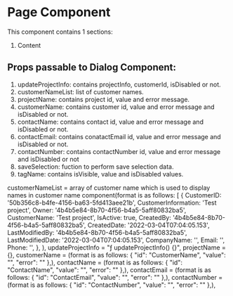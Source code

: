 # Page Component
This component contains 1 sections:
1. Content

## Props passable to Dialog Component:
1. updateProjectInfo: contains projectInfo, customerId, isDisabled or not. 
2. customerNameList: list of customer names.
3. projectName: contains project id, value and error message.
4. customerName: contains customer id, value and error message and isDisabled or not.
5. contactName: contains contact id, value and error message and isDisabled or not.
6. contactEmail:  contains conatactEmail id, value and error message and isDisabled or not.
7. contactNumber: contains contactNumber id, value and error message and isDisabled or not
8. saveSelection: fuction to perform  save selection data.
9. tagName: contains isVisible, value and isDisabled values.

customerNameList = array of customer name which is used to display names in customer name  component(format is as follows:
    [
        {
            CustomerID: '50b356c8-b4fe-4156-ba63-5fd413aee21b',
            CustomerInformation: 'Test project',
            Owner: '4b4b5e84-8b70-4f56-b4a5-5aff80832ba5',
            CustomerName: 'Test project',
            IsActive: true,
            CreatedBy: '4b4b5e84-8b70-4f56-b4a5-5aff80832ba5',
            CreatedDate: '2022-03-04T07:04:05.153',
            LastModifiedBy: '4b4b5e84-8b70-4f56-b4a5-5aff80832ba5',
            LastModifiedDate: '2022-03-04T07:04:05.153',
            CompanyName: '',
            Email: '',
            Phone: '',
        },
),
updateProjectInfo = "ƒ updateProjectInfo() {}",
projectName = {},
customerName = (format is as follows:
{
    "id": "CustomerName",
    "value": "",
    "error": ""
  },),
contactName = (format is as follows:
{
    "id": "ContactName",
    "value": "",
    "error": ""
  },),
contactEmail = (format is as follows:
{
    "id": "ContactEmail",
    "value": "",
    "error": ""
  },),
contactNumber = (format is as follows:
{
    "id": "ContactNumber",
    "value": "",
    "error": ""
  },),
